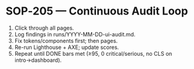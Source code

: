 # SOP‑205 — Continuous Audit Loop

1) Click through all pages.  
2) Log findings in runs/YYYY-MM-DD-ui-audit.md.  
3) Fix tokens/components first; then pages.  
4) Re-run Lighthouse + AXE; update scores.  
5) Repeat until DONE bars met (≥95, 0 critical/serious, no CLS on intro→dashboard).
